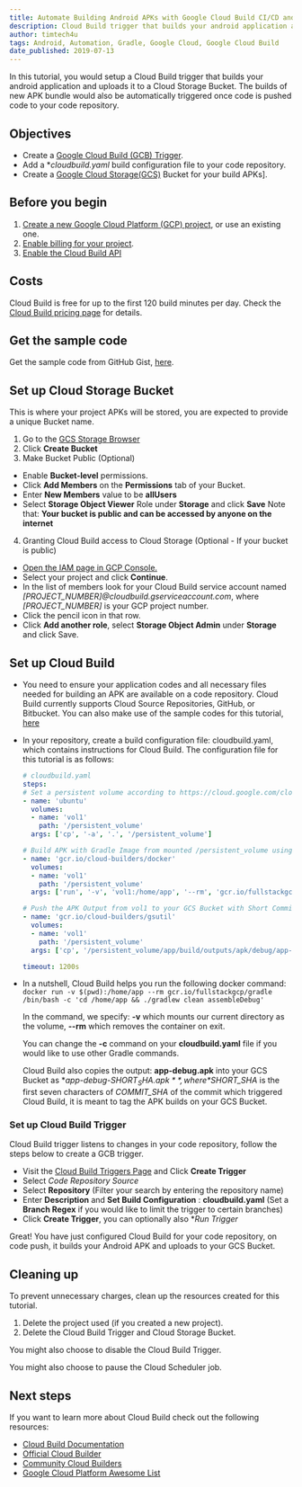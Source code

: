 ```yaml
---
title: Automate Building Android APKs with Google Cloud Build CI/CD and a Gradle Docker Image
description: Cloud Build trigger that builds your android application and uploads it to a Cloud Storage Bucket.
author: timtech4u
tags: Android, Automation, Gradle, Google Cloud, Google Cloud Build
date_published: 2019-07-13
---
```


In this tutorial, you would setup a Cloud Build trigger that builds your android application and uploads it to a Cloud Storage Bucket.
The builds of new APK bundle would also be automatically triggered once code is pushed code to your code repository.

## Objectives

- Create a [Google Cloud Build (GCB) Trigger](https://cloud.google.com/cloud-build).
- Add a **cloudbuild.yaml* build configuration file to your code repository.
- Create a [Google Cloud Storage(GCS)](https://cloud.google.com/storage/) Bucket for your build APKs].

## Before you begin

1.  [Create a new Google Cloud Platform (GCP) project](https://console.cloud.google.com/project), or use an existing one.
2.  [Enable billing for your project](https://support.google.com/cloud/answer/6293499#enable-billing).
3.  [Enable the Cloud Build API](https://console.cloud.google.com/cloud-build/builds)

## Costs

Cloud Build is free for up to the first 120 build minutes per day. Check the [Cloud Build pricing page](https://cloud.google.com/pricing/) for details.

## Get the sample code

Get the sample code from GitHub Gist, [here](https://github.com/Timtech4u/gcb-android-tutorial).

## Set up Cloud Storage Bucket

This is where your project APKs will be stored, you are expected to provide a unique Bucket name.

1.  Go to the [GCS Storage Browser](https://console.cloud.google.com/storage/browser)
2.  Click **Create Bucket**
3.  Make Bucket Public (Optional)
  - Enable **Bucket-level** permissions.
  - Click **Add Members** on the **Permissions** tab of your Bucket.
  - Enter **New Members** value to be **allUsers**
  - Select **Storage Object Viewer** Role under **Storage** and click **Save**
  Note that: **Your bucket is public and can be accessed by anyone on the internet**
4. Granting Cloud Build access to Cloud Storage (Optional - If your bucket is public)
  - [Open the IAM page in GCP Console.](https://console.cloud.google.com/project/_/iam-admin/iam?_ga=2.2968627.-2014380672.1551979429)
  - Select your project and click **Continue**.
  - In the list of members look for your Cloud Build service account named  *[PROJECT_NUMBER]@cloudbuild.gserviceaccount.com*, where  *[PROJECT_NUMBER]* is your GCP project number.
  - Click the pencil icon in that row.
  - Click **Add another role**, select **Storage Object Admin** under **Storage** and click Save.


## Set up Cloud Build

-  You need to ensure your application codes and all necessary files needed for building an APK are available on a code repository. Cloud Build currently supports Cloud Source Repositories, GitHub, or Bitbucket. You can also make use of the sample codes for this tutorial, [here](https://github.com/Timtech4u/gcb-android-tutorial) 
-  In your repository, create a build configuration file: cloudbuild.yaml, which contains instructions for Cloud Build. The configuration file for this tutorial is as follows:
    ```yaml
    # cloudbuild.yaml
    steps:
    # Set a persistent volume according to https://cloud.google.com/cloud-build/docs/build-config (search for volumes)
    - name: 'ubuntu'
      volumes:
      - name: 'vol1'
        path: '/persistent_volume'
      args: ['cp', '-a', '.', '/persistent_volume']

    # Build APK with Gradle Image from mounted /persistent_volume using name: vol1
    - name: 'gcr.io/cloud-builders/docker'
      volumes:
      - name: 'vol1'
        path: '/persistent_volume'
      args: ['run', '-v', 'vol1:/home/app', '--rm', 'gcr.io/fullstackgcp/gradle', '/bin/sh', '-c', 'cd /home/app && ./gradlew clean assembleDebug']

    # Push the APK Output from vol1 to your GCS Bucket with Short Commit SHA.
    - name: 'gcr.io/cloud-builders/gsutil'
      volumes:
      - name: 'vol1'
        path: '/persistent_volume'
      args: ['cp', '/persistent_volume/app/build/outputs/apk/debug/app-debug.apk', 'gs://fullstackgcp-apk-builds/app-debug-$SHORT_SHA.apk']

    timeout: 1200s
    ```
-  In a nutshell, Cloud Build helps you run the following docker command:
   `docker run -v $(pwd):/home/app --rm gcr.io/fullstackgcp/gradle /bin/bash -c 'cd /home/app && ./gradlew clean assembleDebug'`
   
   In the command, we specify: **-v** which mounts our current directory as the volume, **--rm** which removes the container on exit.
   
   You can change the  **-c** command on your **cloudbuild.yaml** file if you would like to use other Gradle commands.
   
   Cloud Build also copies the output: **app-debug.apk** into your  GCS Bucket as **app-debug-$SHORT_SHA.apk** , where *$SHORT_SHA* is the first seven characters of *COMMIT_SHA* of the commit which triggered Cloud Build, it is meant to tag the APK builds on your GCS Bucket.


### Set up Cloud Build Trigger

Cloud Build trigger listens to changes in your code repository, follow the steps below to create a GCB trigger.

-  Visit the  [Cloud Build Triggers Page](https://console.cloud.google.com/cloud-build/triggers) and Click **Create Trigger**
-  Select *Code Repository Source*
-  Select **Repository** (Filter your search by entering the repository name)
-  Enter **Description** and **Set Build Configuration** : **cloudbuild.yaml** (Set a **Branch Regex** if you would like to limit the trigger to certain branches)
-  Click **Create Trigger**, you can optionally also **Run Trigger*

Great! You have just configured Cloud Build for your code repository, on code push, it builds your Android APK and uploads to your GCS Bucket. 

## Cleaning up

To prevent unnecessary charges, clean up the resources created for this tutorial.

1.  Delete the project used (if you created a new project).
2.  Delete the Cloud Build Trigger and Cloud Storage Bucket.

You might also choose to disable the Cloud Build Trigger.


You might also choose to pause the Cloud Scheduler job.

## Next steps

If you want to learn more about Cloud Build check out the following resources:

-  [Cloud Build Documentation](https://cloud.google.com/cloud-build/docs/) 
-  [Official Cloud Builder](https://github.com/GoogleCloudPlatform/cloud-builders)
-  [Community Cloud Builders](https://github.com/GoogleCloudPlatform/cloud-builders-community)
-  [Google Cloud Platform Awesome List](https://github.com/GoogleCloudPlatform/awesome-google-cloud)
